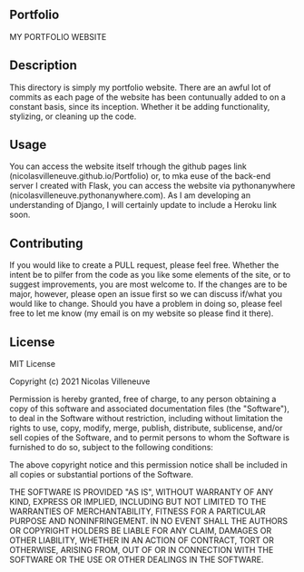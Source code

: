 ## Portfolio
MY PORTFOLIO WEBSITE

## Description 
This directory is simply my portfolio website. 
There are an awful lot of commits as each page of the website has been contunually added to on a constant basis, since its inception. Whether it be adding functionality, stylizing, or cleaning up the code. 

## Usage 
You can access the website itself trhough the github pages link (nicolasvilleneuve.github.io/Portfolio) or, to mka euse of the back-end server I created with Flask, you can access the website via pythonanywhere (nicolasvilleneuve.pythonanywhere.com). 
As I am developing an understanding of Django, I will certainly update to include a Heroku link soon.

## Contributing
If you would like to create a PULL request, please feel free. Whether the intent be to pilfer from the code as you like some elements of the site, or to suggest improvements, you are most welcome to. If the changes are to be major, however, please open an issue first so we can discuss if/what you would like to change. 
Should you have a problem in doing so, please feel free to let me know (my email is on my website so please find it there). 


## License
MIT License

Copyright (c) 2021 Nicolas Villeneuve

Permission is hereby granted, free of charge, to any person obtaining a copy
of this software and associated documentation files (the "Software"), to deal
in the Software without restriction, including without limitation the rights
to use, copy, modify, merge, publish, distribute, sublicense, and/or sell
copies of the Software, and to permit persons to whom the Software is
furnished to do so, subject to the following conditions:

The above copyright notice and this permission notice shall be included in all
copies or substantial portions of the Software.

THE SOFTWARE IS PROVIDED "AS IS", WITHOUT WARRANTY OF ANY KIND, EXPRESS OR
IMPLIED, INCLUDING BUT NOT LIMITED TO THE WARRANTIES OF MERCHANTABILITY,
FITNESS FOR A PARTICULAR PURPOSE AND NONINFRINGEMENT. IN NO EVENT SHALL THE
AUTHORS OR COPYRIGHT HOLDERS BE LIABLE FOR ANY CLAIM, DAMAGES OR OTHER
LIABILITY, WHETHER IN AN ACTION OF CONTRACT, TORT OR OTHERWISE, ARISING FROM,
OUT OF OR IN CONNECTION WITH THE SOFTWARE OR THE USE OR OTHER DEALINGS IN THE
SOFTWARE.
